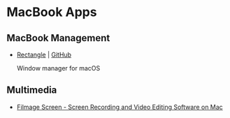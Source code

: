 # MacBook Apps

## MacBook Management
* [Rectangle](https://rectangleapp.com/) | [GitHub](https://github.com/rxhanson/Rectangle)

  Window manager for macOS



## Multimedia

* [Filmage Screen - Screen Recording and Video Editing Software on Mac](https://www.filmagepro.com/filmagescreen)

  